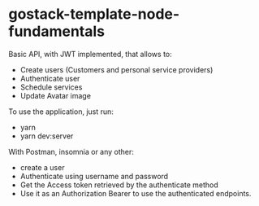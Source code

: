 # gostack-template-node-fundamentals

Basic API, with JWT implemented, that allows to:

- Create users (Customers and personal service providers)
- Authenticate user
- Schedule services
- Update Avatar image

To use the application, just run:
- yarn
- yarn dev:server

With Postman, insomnia or any other:
- create a user
- Authenticate using username and password
- Get the Access token retrieved by the authenticate method
- Use it as an Authorization Bearer to use the authenticated endpoints.
